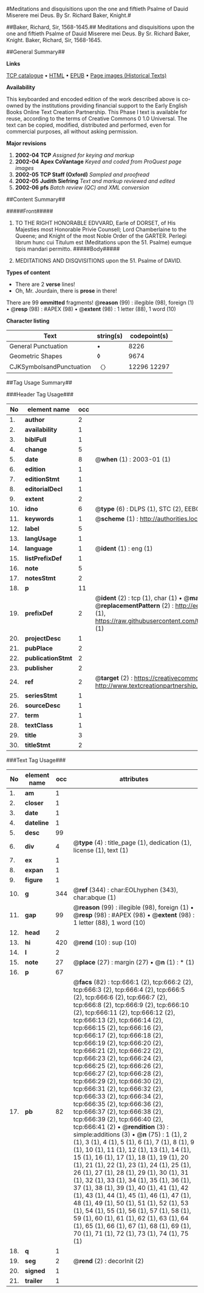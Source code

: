 #Meditations and disquisitions upon the one and fiftieth Psalme of Dauid Miserere mei Deus. By Sr. Richard Baker, Knight.#

##Baker, Richard, Sir, 1568-1645.##
Meditations and disquisitions upon the one and fiftieth Psalme of Dauid Miserere mei Deus. By Sr. Richard Baker, Knight.
Baker, Richard, Sir, 1568-1645.

##General Summary##

**Links**

[TCP catalogue](http://www.ota.ox.ac.uk/tcp/)  • 
[HTML](http://tei.it.ox.ac.uk/tcp/Texts-HTML/free/A02/A02170.html)  • 
[EPUB](http://tei.it.ox.ac.uk/tcp/Texts-EPUB/free/A02/A02170.epub) • 
[Page images (Historical Texts)](https://data.historicaltexts.jisc.ac.uk/view?pubId=eebo-99836397e&pageId=eebo-99836397e-666-1)

**Availability**

This keyboarded and encoded edition of the
	       work described above is co-owned by the institutions
	       providing financial support to the Early English Books
	       Online Text Creation Partnership. This Phase I text is
	       available for reuse, according to the terms of Creative
	       Commons 0 1.0 Universal. The text can be copied,
	       modified, distributed and performed, even for
	       commercial purposes, all without asking permission.

**Major revisions**

1. __2002-04__ __TCP__ *Assigned for keying and markup*
1. __2002-04__ __Apex CoVantage__ *Keyed and coded from ProQuest page images*
1. __2002-05__ __TCP Staff (Oxford)__ *Sampled and proofread*
1. __2002-05__ __Judith Siefring__ *Text and markup reviewed and edited*
1. __2002-06__ __pfs__ *Batch review (QC) and XML conversion*

##Content Summary##

#####Front#####

1. TO THE RIGHT HONORABLE EDVVARD, Earle of DORSET, of His Majesties most Honorable Privie Counsell; Lord Chamberlaine to the Queene; and Knight of the most Noble Order of the GARTER.
Perlegi librum hunc cui Titulum est (Meditations upon the 51. Psalme) eumque tipis mandari permitto.
#####Body#####

1. MEDITATIONS AND DISQVISITIONS upon the 51. Psalme of DAVID.

**Types of content**

  * There are 2 **verse** lines!
  * Oh, Mr. Jourdain, there is **prose** in there!

There are 99 **ommitted** fragments! 
 @__reason__ (99) : illegible (98), foreign (1)  •  @__resp__ (98) : #APEX (98)  •  @__extent__ (98) : 1 letter (88), 1 word (10)

**Character listing**


|Text|string(s)|codepoint(s)|
|---|---|---|
|General Punctuation|•|8226|
|Geometric Shapes|◊|9674|
|CJKSymbolsandPunctuation|〈〉|12296 12297|

##Tag Usage Summary##

###Header Tag Usage###

|No|element name|occ|attributes|
|---|---|---|---|
|1.|__author__|2||
|2.|__availability__|1||
|3.|__biblFull__|1||
|4.|__change__|5||
|5.|__date__|8| @__when__ (1) : 2003-01 (1)|
|6.|__edition__|1||
|7.|__editionStmt__|1||
|8.|__editorialDecl__|1||
|9.|__extent__|2||
|10.|__idno__|6| @__type__ (6) : DLPS (1), STC (2), EEBO-CITATION (1), PROQUEST (1), VID (1)|
|11.|__keywords__|1| @__scheme__ (1) : http://authorities.loc.gov/ (1)|
|12.|__label__|5||
|13.|__langUsage__|1||
|14.|__language__|1| @__ident__ (1) : eng (1)|
|15.|__listPrefixDef__|1||
|16.|__note__|5||
|17.|__notesStmt__|2||
|18.|__p__|11||
|19.|__prefixDef__|2| @__ident__ (2) : tcp (1), char (1)  •  @__matchPattern__ (2) : ([0-9\-]+):([0-9IVX]+) (1), (.+) (1)  •  @__replacementPattern__ (2) : http://eebo.chadwyck.com/downloadtiff?vid=$1&page=$2 (1), https://raw.githubusercontent.com/textcreationpartnership/Texts/master/tcpchars.xml#$1 (1)|
|20.|__projectDesc__|1||
|21.|__pubPlace__|2||
|22.|__publicationStmt__|2||
|23.|__publisher__|2||
|24.|__ref__|2| @__target__ (2) : https://creativecommons.org/publicdomain/zero/1.0/ (1), http://www.textcreationpartnership.org/docs/. (1)|
|25.|__seriesStmt__|1||
|26.|__sourceDesc__|1||
|27.|__term__|1||
|28.|__textClass__|1||
|29.|__title__|3||
|30.|__titleStmt__|2||


###Text Tag Usage###

|No|element name|occ|attributes|
|---|---|---|---|
|1.|__am__|1||
|2.|__closer__|1||
|3.|__date__|1||
|4.|__dateline__|1||
|5.|__desc__|99||
|6.|__div__|4| @__type__ (4) : title_page (1), dedication (1), license (1), text (1)|
|7.|__ex__|1||
|8.|__expan__|1||
|9.|__figure__|1||
|10.|__g__|344| @__ref__ (344) : char:EOLhyphen (343), char:abque (1)|
|11.|__gap__|99| @__reason__ (99) : illegible (98), foreign (1)  •  @__resp__ (98) : #APEX (98)  •  @__extent__ (98) : 1 letter (88), 1 word (10)|
|12.|__head__|2||
|13.|__hi__|420| @__rend__ (10) : sup (10)|
|14.|__l__|2||
|15.|__note__|27| @__place__ (27) : margin (27)  •  @__n__ (1) : * (1)|
|16.|__p__|67||
|17.|__pb__|82| @__facs__ (82) : tcp:666:1 (2), tcp:666:2 (2), tcp:666:3 (2), tcp:666:4 (2), tcp:666:5 (2), tcp:666:6 (2), tcp:666:7 (2), tcp:666:8 (2), tcp:666:9 (2), tcp:666:10 (2), tcp:666:11 (2), tcp:666:12 (2), tcp:666:13 (2), tcp:666:14 (2), tcp:666:15 (2), tcp:666:16 (2), tcp:666:17 (2), tcp:666:18 (2), tcp:666:19 (2), tcp:666:20 (2), tcp:666:21 (2), tcp:666:22 (2), tcp:666:23 (2), tcp:666:24 (2), tcp:666:25 (2), tcp:666:26 (2), tcp:666:27 (2), tcp:666:28 (2), tcp:666:29 (2), tcp:666:30 (2), tcp:666:31 (2), tcp:666:32 (2), tcp:666:33 (2), tcp:666:34 (2), tcp:666:35 (2), tcp:666:36 (2), tcp:666:37 (2), tcp:666:38 (2), tcp:666:39 (2), tcp:666:40 (2), tcp:666:41 (2)  •  @__rendition__ (3) : simple:additions (3)  •  @__n__ (75) : 1 (1), 2 (1), 3 (1), 4 (1), 5 (1), 6 (1), 7 (1), 8 (1), 9 (1), 10 (1), 11 (1), 12 (1), 13 (1), 14 (1), 15 (1), 16 (1), 17 (1), 18 (1), 19 (1), 20 (1), 21 (1), 22 (1), 23 (1), 24 (1), 25 (1), 26 (1), 27 (1), 28 (1), 29 (1), 30 (1), 31 (1), 32 (1), 33 (1), 34 (1), 35 (1), 36 (1), 37 (1), 38 (1), 39 (1), 40 (1), 41 (1), 42 (1), 43 (1), 44 (1), 45 (1), 46 (1), 47 (1), 48 (1), 49 (1), 50 (1), 51 (1), 52 (1), 53 (1), 54 (1), 55 (1), 56 (1), 57 (1), 58 (1), 59 (1), 60 (1), 61 (1), 62 (1), 63 (1), 64 (1), 65 (1), 66 (1), 67 (1), 68 (1), 69 (1), 70 (1), 71 (1), 72 (1), 73 (1), 74 (1), 75 (1)|
|18.|__q__|1||
|19.|__seg__|2| @__rend__ (2) : decorInit (2)|
|20.|__signed__|1||
|21.|__trailer__|1||
